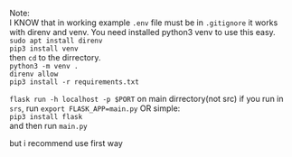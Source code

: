 Note:  
I KNOW that in working example `.env` file must be in `.gitignore`
it works with direnv and venv. You need installed python3 venv to use this easy.  
`sudo apt install direnv`  
`pip3 install venv`  
then `cd` to the dirrectory.  
`python3 -m venv .`  
`direnv allow`  
`pip3 install -r requirements.txt`  

`flask run -h localhost -p $PORT` on main dirrectory(not src)
if you run in `srs`, run `export FLASK_APP=main.py`
OR simple:  
`pip3 install flask`  
and then run `main.py`  

but i recommend use first way
